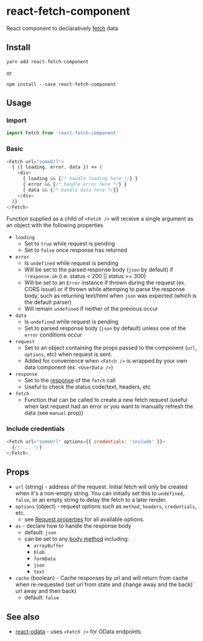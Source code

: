 # react-fetch-component

React component to declaratively [fetch](https://developer.mozilla.org/en-US/docs/Web/API/Fetch_API) data

## Install
```
yarn add react-fetch-component
```
or
```
npm install --save react-fetch-component
```

## Usage

### Import
```js
import Fetch from 'react-fetch-component'
```

### Basic
```js
<Fetch url="someUrl">
  { ({ loading, error, data }) => (
    <div>
      { loading && {/* handle loading here */} }
      { error && {/* handle error here */} }
      { data && {/* handle data here */}}
    </div>
  )}
</Fetch>
``` 

Function supplied as a child of `<Fetch />` will receive a single argument as an object with the following properties
- `loading`
  - Set to `true` while request is pending
  - Set to `false` once response has returned
- `error`
  - Is `undefined` while request is pending
  - Will be set to the parsed response body (`json` by default) if `!response.ok` (i.e. status < 200 || status >= 300)
  - Will be set to an `Error` instance if thrown during the request (ex. CORS issue) or if thrown while attemping to parse the response body, such as returning text/html when `json` was expected (which is the default parser)
  - Will remain `undefined` if neither of the previous occur
- `data`
  - Is `undefined` while request is pending
  - Set to parsed response body (`json` by default) unless one of the `error` conditions occur
- `request`
  - Set to an object containing the props passed to the component (`url`, `options`, etc) when request is sent.
  - Added for convenience when `<Fetch />` is wrapped by your own data component (ex. `<UserData />`)
- `response`
  - Set to the [response](https://developer.mozilla.org/en-US/docs/Web/API/Response) of the `fetch` call
  - Useful to check the status code/text, headers, etc
- `fetch`
  - Function that can be called to create a new fetch request (useful when last request had an error or you want to manually refresh the data (see `manual` prop))


### Include credentials
```js
<Fetch url="someUrl" options={{ credentials: 'include' }}>
  {/* ... */}
</Fetch>
```

## Props
- `url` (string) - address of the request.  Initial fetch will only be created when it's a non-empty string.  You can initially set this to `undefined`, `false`, or an empty string to delay the fetch to a later render.
- `options` (object) - request options such as `method`, `headers`, `credentials`, etc.
  - see [Request properties](https://developer.mozilla.org/en-US/docs/Web/API/Request#Properties) for all available options.
- `as` - declare how to handle the response body
  - default: `json`
  - can be set to any [body method](https://developer.mozilla.org/en-US/docs/Web/API/Body#Methods) including:
    - `arrayBuffer`
    - `blob`
    - `formData`
    - `json`
    - `text`
- `cache` (boolean) - Cache responses by url and will return from cache when re-requested (set url from state and change away and the back)` url away and then back)
  - default: `false`

## See also
- [react-odata](https://github.com/techniq/react-odata) - uses `<Fetch />` for OData endpoints
